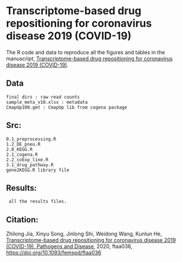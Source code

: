 
# Transcriptome-based drug repositioning for coronavirus disease 2019 (COVID-19)

The R code and data to reproduce all the figures and tables in the manuscript, [Transcriptome-based drug repositioning for coronavirus disease 2019 (COVID-19)](https://doi.org/10.1093/femspd/ftaa036).


## Data

    final dirs : raw read counts
    sample_meta_v10.xlsx : metadata
    CmapUp100.gmt : CmapUp lib from cogena package


## Src:

    0.1_preprocessing.R  
    1.2_DE_pneu.R  
    2.0_KEGG.R  
    2.1_cogena.R  
    2.2_coExp_line.R  
    3.1_drug_pathway.R  
    gene2KEGG.R library file

## Results:

     all the results files.


## Citation: 

Zhilong Jia, Xinyu Song, Jinlong Shi, Weidong Wang, Kunlun He, [Transcriptome-based drug repositioning for coronavirus disease 2019 (COVID-19), Pathogens and Disease](https://doi.org/10.1093/femspd/ftaa036), 2020, ftaa036, https://doi.org/10.1093/femspd/ftaa036

